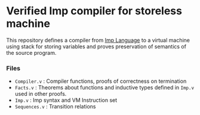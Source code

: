 # Verified Imp compiler for storeless machine

This repository defines a compiler from [Imp Language](https://softwarefoundations.cis.upenn.edu/lf-current/Imp.html) to a virtual machine using stack for storing variables and proves preservation of semantics of the source program.

### Files

* `Compiler.v`  :   Compiler functions, proofs of correctness on termination
* `Facts.v`     :   Theorems about functions and inductive types defined in `Imp.v` used in other proofs.
* `Imp.v`       :   Imp syntax and VM Instruction set
* `Sequences.v` :   Transition relations
